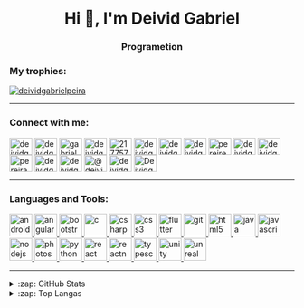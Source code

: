 <h1 align="center">Hi 👋, I'm Deivid Gabriel</h1>
<h3 align="center">Programetion</h3>

<h3 align="left">My trophies:</h3>
<p align="left"> <a href="https://github.com/ryo-ma/github-profile-trophy"><img src="https://github-profile-trophy.vercel.app/?username=deividgabrielpeira" alt="deividgabrielpeira" /></a> </p>

----

<h3 align="left">Connect with me:</h3>
<p align="left">
<a href="https://codepen.io/deividgabrielpeira" target="blank"><img align="center" src="https://cdn.jsdelivr.net/npm/simple-icons@3.0.1/icons/codepen.svg" alt="deividgabrielpeira" height="30" width="40" /></a>
<a href="https://dev.to/deividgabrielpeira" target="blank"><img align="center" src="https://cdn.jsdelivr.net/npm/simple-icons@3.0.1/icons/dev-dot-to.svg" alt="deividgabrielpeira" height="30" width="40" /></a>
<a href="https://twitter.com/gabrieldeividpe" target="blank"><img align="center" src="https://cdn.jsdelivr.net/npm/simple-icons@3.0.1/icons/twitter.svg" alt="gabrieldeividpe" height="30" width="40" /></a>
<a href="https://linkedin.com/in/deividgabrielpere" target="blank"><img align="center" src="https://cdn.jsdelivr.net/npm/simple-icons@3.0.1/icons/linkedin.svg" alt="deividgabrielpere" height="30" width="40" /></a>
<a href="https://stackoverflow.com/users/217757" target="blank"><img align="center" src="https://cdn.jsdelivr.net/npm/simple-icons@3.0.1/icons/stackoverflow.svg" alt="217757" height="30" width="40" /></a>
<a href="https://kaggle.com/deividgabrielpeira" target="blank"><img align="center" src="https://cdn.jsdelivr.net/npm/simple-icons@3.0.1/icons/kaggle.svg" alt="deividgabrielpeira" height="30" width="40" /></a>
<a href="https://fb.com/deividgabrielpereira" target="blank"><img align="center" src="https://cdn.jsdelivr.net/npm/simple-icons@3.0.1/icons/facebook.svg" alt="deividgabrielpereira" height="30" width="40" /></a>
<a href="https://instagram.com/deividgabrielpereriade" target="blank"><img align="center" src="https://cdn.jsdelivr.net/npm/simple-icons@3.0.1/icons/instagram.svg" alt="deividgabrielpereriade" height="30" width="40" /></a>
<a href="https://dribbble.com/pereire" target="blank"><img align="center" src="https://cdn.jsdelivr.net/npm/simple-icons@3.0.1/icons/dribbble.svg" alt="pereire" height="30" width="40" /></a>
<a href="https://www.behance.net/deividgabriel3" target="blank"><img align="center" src="https://cdn.jsdelivr.net/npm/simple-icons@3.0.1/icons/behance.svg" alt="deividgabriel3" height="30" width="40" /></a>
<a href="https://www.codechef.com/users/deividgabrielp" target="blank"><img align="center" src="https://cdn.jsdelivr.net/npm/simple-icons@3.1.0/icons/codechef.svg" alt="deividgabrielp" height="30" width="40" /></a>
<a href="https://www.hackerrank.com/pereiradeolivei1" target="blank"><img align="center" src="https://cdn.jsdelivr.net/npm/simple-icons@3.0.1/icons/hackerrank.svg" alt="pereiradeolivei1" height="30" width="40" /></a>
<a href="https://codeforces.com/profile/deividgabrielpeira" target="blank"><img align="center" src="https://cdn.jsdelivr.net/npm/simple-icons@3.0.1/icons/codeforces.svg" alt="deividgabrielpeira" height="30" width="40" /></a>
<a href="https://www.leetcode.com/deividgabrielpeira" target="blank"><img align="center" src="https://cdn.jsdelivr.net/npm/simple-icons@3.0.1/icons/leetcode.svg" alt="deividgabrielpeira" height="30" width="40" /></a>
<a href="https://www.hackerearth.com/@deivid6" target="blank"><img align="center" src="https://cdn.jsdelivr.net/npm/simple-icons@3.0.1/icons/hackerearth.svg" alt="@deivid6" height="30" width="40" /></a>
<a href="https://www.topcoder.com/members/deividgabrielp" target="blank"><img align="center" src="https://cdn.jsdelivr.net/npm/simple-icons@3.0.1/icons/topcoder.svg" alt="deividgabrielp" height="30" width="40" /></a>
<a href="https://discord.gg/Deividgab#5479" target="blank"><img align="center" src="https://cdn.jsdelivr.net/npm/simple-icons@3.0.1/icons/discord.svg" alt="Deividgab#5479" height="30" width="40" /></a>
</p>

----


<h3 align="left">Languages and Tools:</h3>
<p align="left"> <a href="https://developer.android.com" target="_blank"> <img src="https://devicons.github.io/devicon/devicon.git/icons/android/android-original-wordmark.svg" alt="android" width="40" height="40"/> </a> <a href="https://angular.io" target="_blank"> <img src="https://devicons.github.io/devicon/devicon.git/icons/angularjs/angularjs-original.svg" alt="angularjs" width="40" height="40"/> </a> <a href="https://getbootstrap.com" target="_blank"> <img src="https://devicons.github.io/devicon/devicon.git/icons/bootstrap/bootstrap-plain.svg" alt="bootstrap" width="40" height="40"/> </a> <a href="https://www.cprogramming.com/" target="_blank"> <img src="https://devicons.github.io/devicon/devicon.git/icons/c/c-original.svg" alt="c" width="40" height="40"/> </a> <a href="https://www.w3schools.com/cs/" target="_blank"> <img src="https://devicons.github.io/devicon/devicon.git/icons/csharp/csharp-original.svg" alt="csharp" width="40" height="40"/> </a> <a href="https://www.w3schools.com/css/" target="_blank"> <img src="https://devicons.github.io/devicon/devicon.git/icons/css3/css3-original-wordmark.svg" alt="css3" width="40" height="40"/> </a> <a href="https://flutter.dev" target="_blank"> <img src="https://www.vectorlogo.zone/logos/flutterio/flutterio-icon.svg" alt="flutter" width="40" height="40"/> </a> <a href="https://git-scm.com/" target="_blank"> <img src="https://www.vectorlogo.zone/logos/git-scm/git-scm-icon.svg" alt="git" width="40" height="40"/> </a> <a href="https://www.w3.org/html/" target="_blank"> <img src="https://devicons.github.io/devicon/devicon.git/icons/html5/html5-original-wordmark.svg" alt="html5" width="40" height="40"/> </a> <a href="https://www.java.com" target="_blank"> <img src="https://devicons.github.io/devicon/devicon.git/icons/java/java-original-wordmark.svg" alt="java" width="40" height="40"/> </a> <a href="https://developer.mozilla.org/en-US/docs/Web/JavaScript" target="_blank"> <img src="https://devicons.github.io/devicon/devicon.git/icons/javascript/javascript-original.svg" alt="javascript" width="40" height="40"/> </a> <a href="https://nodejs.org" target="_blank"> <img src="https://devicons.github.io/devicon/devicon.git/icons/nodejs/nodejs-original-wordmark.svg" alt="nodejs" width="40" height="40"/> </a> <a href="https://www.photoshop.com/en" target="_blank"> <img src="https://devicons.github.io/devicon/devicon.git/icons/photoshop/photoshop-plain.svg" alt="photoshop" width="40" height="40"/> </a> <a href="https://www.python.org" target="_blank"> <img src="https://devicons.github.io/devicon/devicon.git/icons/python/python-original.svg" alt="python" width="40" height="40"/> </a> <a href="https://reactjs.org/" target="_blank"> <img src="https://devicons.github.io/devicon/devicon.git/icons/react/react-original-wordmark.svg" alt="react" width="40" height="40"/> </a> <a href="https://reactnative.dev/" target="_blank"> <img src="https://reactnative.dev/img/header_logo.svg" alt="reactnative" width="40" height="40"/> </a> <a href="https://www.typescriptlang.org/" target="_blank"> <img src="https://devicons.github.io/devicon/devicon.git/icons/typescript/typescript-original.svg" alt="typescript" width="40" height="40"/> </a> <a href="https://unity.com/" target="_blank"> <img src="https://www.vectorlogo.zone/logos/unity3d/unity3d-icon.svg" alt="unity" width="40" height="40"/> </a> <a href="https://unrealengine.com/" target="_blank"> <img src="https://raw.githubusercontent.com/kenangundogan/fontisto/036b7eca71aab1bef8e6a0518f7329f13ed62f6b/icons/svg/brand/unreal-engine.svg" alt="unreal" width="40" height="40"/> </a> </p>

----


<details>
  <summary>:zap: GitHub Stats</summary>
  <p><img align="center" alt="deividgabrielpeira's GitHub Stats" src="https://github-readme-stats.vercel.app/api?username=deividgabrielpeira&show_icons=true&hide_border=true" /></p>
</details>

<details>
<summary>:zap: Top Langas</summary>
<p><img align="center" src="https://github-readme-stats.vercel.app/api/top-langs?username=deividgabrielpeira&show_icons=true&locale=en&layout=compact" alt="deividgabrielpeira" /></p>
</details>
